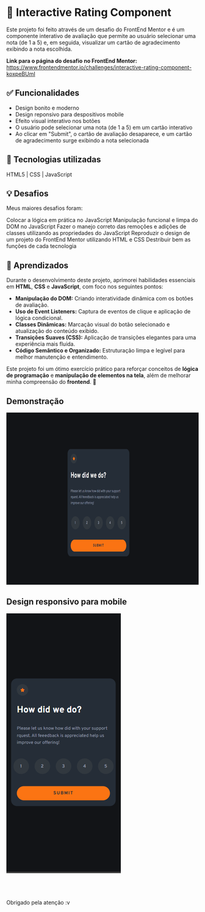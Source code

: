 # 🎯 Interactive Rating Component
Este projeto foi feito através de um desafio do FrontEnd Mentor e é um componente interativo de avaliação que permite ao usuário selecionar uma nota (de 1 a 5) e, em seguida, visualizar um cartão de agradecimento exibindo a nota escolhida.

**Link para o página do desafio no FrontEnd Mentor:** https://www.frontendmentor.io/challenges/interactive-rating-component-koxpeBUmI

## ✅ Funcionalidades

- Design bonito e moderno
- Design reponsivo para despositivos mobile
- Efeito visual interativo nos botões
- O usuário pode selecionar uma nota (de 1 a 5) em um cartão interativo
- Ao clicar em "Submit", o cartão de avaliação desaparece, e um cartão de agradecimento surge exibindo a nota selecionada


## 🤖 Tecnologias utilizadas
HTML5 | CSS | JavaScript

## 💡 Desafios
Meus maiores desafios foram:

Colocar a lógica em prática no JavaScript
Manipulação funcional e limpa do DOM no JavaScript
Fazer o manejo correto das remoções e adições de classes utilizando as propriedades do JavaScript
Reproduzir o design de um projeto do FrontEnd Mentor utilizando HTML e CSS
Destribuir bem as funções de cada tecnologia


## 🚀 Aprendizados

Durante o desenvolvimento deste projeto, aprimorei habilidades essenciais em **HTML**, **CSS** e **JavaScript**, com foco nos seguintes pontos:

- **Manipulação do DOM:** Criando interatividade dinâmica com os botões de avaliação.  
- **Uso de Event Listeners:** Captura de eventos de clique e aplicação de lógica condicional.  
- **Classes Dinâmicas:** Marcação visual do botão selecionado e atualização do conteúdo exibido.  
- **Transições Suaves (CSS):** Aplicação de transições elegantes para uma experiência mais fluida.  
- **Código Semântico e Organizado:** Estruturação limpa e legível para melhor manutenção e entendimento.  

Este projeto foi um ótimo exercício prático para reforçar conceitos de **lógica de programação** e **manipulação de elementos na tela**, além de melhorar minha compreensão do **frontend**. 🚀


## Demonstração
<img widht="800px" height="450px" src="src/assets/to_readme/cartao-de-avaliacao.gif">

## Design responsivo para mobile
<img src="src/assets/to_readme/cartao-de-avaliacao-mobile.png">


<br><br><br>
Obrigado pela atenção :v
